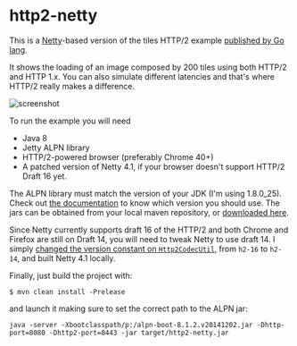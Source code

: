 # http2-netty

This is a [Netty](http://netty.io/)-based version of the tiles HTTP/2 example [published by Go lang](https://http2.golang.org/gophertiles).

It shows the loading of an image composed by 200 tiles using both HTTP/2 and HTTP 1.x. You can also simulate different latencies and that's where HTTP/2 really makes a difference.

![screenshot](https://cloud.githubusercontent.com/assets/84847/6761805/fde6dc28-cf56-11e4-845e-180c3ef4663a.png)

To run the example you will need
- Java 8
- Jetty ALPN library
- HTTP/2-powered browser (preferably Chrome 40+)
- A patched version of Netty 4.1, if your browser doesn't support HTTP/2 Draft 16 yet.

The ALPN library must match the version of your JDK (I'm using 1.8.0_25). Check out [the documentation](http://eclipse.org/jetty/documentation/current/alpn-chapter.html#alpn-versions) to know which version you should use.
The jars can be obtained from your local maven repository, or [downloaded here](http://mvnrepository.com/artifact/org.mortbay.jetty.alpn/alpn-boot).

Since Netty currently supports draft 16 of the HTTP/2 and both Chrome and Firefox are still on Draft 14, you will need to tweak Netty 
to use draft 14. I simply [changed the version constant on `Http2CodecUtil`](https://github.com/netty/netty/blob/f691ae558cb2305a6c55aae3eb11e9f7a29b754e/codec-http2/src/main/java/io/netty/handler/codec/http2/Http2CodecUtil.java),
from `h2-16` to `h2-14`, and built Netty 4.1 locally.

Finally, just build the project with:

```
$ mvn clean install -Prelease
```
and launch it making sure to set the correct path to the ALPN jar:

```
java -server -Xbootclasspath/p:/alpn-boot-8.1.2.v20141202.jar -Dhttp-port=8080 -Dhttp2-port=8443 -jar target/http2-netty.jar
```

